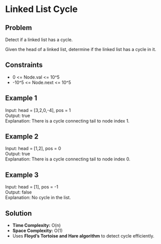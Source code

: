 # Linked List Cycle

## Problem
Detect if a linked list has a cycle.

Given the head of a linked list, determine if the linked list has a cycle in it.

## Constraints
- 0 <= Node.val <= 10^5
- -10^5 <= Node.next <= 10^5

## Example 1
Input: head = [3,2,0,-4], pos = 1  
Output: true  
Explanation: There is a cycle connecting tail to node index 1.

## Example 2
Input: head = [1,2], pos = 0  
Output: true  
Explanation: There is a cycle connecting tail to node index 0.

## Example 3
Input: head = [1], pos = -1  
Output: false  
Explanation: No cycle in the list.

## Solution
- **Time Complexity:** O(n)  
- **Space Complexity:** O(1)  
- Uses **Floyd’s Tortoise and Hare algorithm** to detect cycle efficiently.
